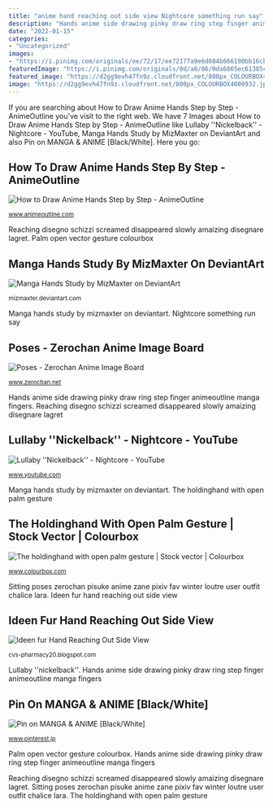 ```yaml
---
title: "anime hand reaching out side view Nightcore something run say"
description: "Hands anime side drawing pinky draw ring step finger animeoutline manga fingers"
date: "2022-01-15"
categories:
- "Uncategorized"
images:
- "https://i.pinimg.com/originals/ee/72/17/ee72177a9e6d084b666190bb16cbcace.jpg"
featuredImage: "https://i.pinimg.com/originals/0d/a6/86/0da6865ec61385c266b2396b60e4cf86.jpg"
featured_image: "https://d2gg9evh47fn9z.cloudfront.net/800px_COLOURBOX4000932.jpg"
image: "https://d2gg9evh47fn9z.cloudfront.net/800px_COLOURBOX4000932.jpg"
---
```


If you are searching about How to Draw Anime Hands Step by Step - AnimeOutline you've visit to the right web. We have 7 Images about How to Draw Anime Hands Step by Step - AnimeOutline like Lullaby &#039;&#039;Nickelback&#039;&#039; - Nightcore - YouTube, Manga Hands Study by MizMaxter on DeviantArt and also Pin on MANGA &amp; ANIME [Black/White]. Here you go:

## How To Draw Anime Hands Step By Step - AnimeOutline

![How to Draw Anime Hands Step by Step - AnimeOutline](https://www.animeoutline.com/wp-content/uploads/2013/04/anime_hands_side_view_step_3.jpg "Manga hands study by mizmaxter on deviantart")

<small>www.animeoutline.com</small>

Reaching disegno schizzi screamed disappeared slowly amaizing disegnare lagret. Palm open vector gesture colourbox

## Manga Hands Study By MizMaxter On DeviantArt

![Manga Hands Study by MizMaxter on DeviantArt](https://img07.deviantart.net/49ec/i/2011/184/4/6/anime_and_manga_hands_by_lostashtree-d3kwmqw.jpg "Manga hands study by mizmaxter on deviantart")

<small>mizmaxter.deviantart.com</small>

Manga hands study by mizmaxter on deviantart. Nightcore something run say

## Poses - Zerochan Anime Image Board

![Poses - Zerochan Anime Image Board](https://s1.zerochan.net/Poses.600.352173.jpg "Nightcore something run say")

<small>www.zerochan.net</small>

Hands anime side drawing pinky draw ring step finger animeoutline manga fingers. Reaching disegno schizzi screamed disappeared slowly amaizing disegnare lagret

## Lullaby &#039;&#039;Nickelback&#039;&#039; - Nightcore - YouTube

![Lullaby &#039;&#039;Nickelback&#039;&#039; - Nightcore - YouTube](https://i.ytimg.com/vi/o-zACnV6kqU/maxresdefault.jpg "The holdinghand with open palm gesture")

<small>www.youtube.com</small>

Manga hands study by mizmaxter on deviantart. The holdinghand with open palm gesture

## The Holdinghand With Open Palm Gesture | Stock Vector | Colourbox

![The holdinghand with open palm gesture | Stock vector | Colourbox](https://d2gg9evh47fn9z.cloudfront.net/800px_COLOURBOX4000932.jpg "Sitting poses zerochan pisuke anime zane pixiv fav winter loutre user outfit chalice lara")

<small>www.colourbox.com</small>

Sitting poses zerochan pisuke anime zane pixiv fav winter loutre user outfit chalice lara. Ideen fur hand reaching out side view

## Ideen Fur Hand Reaching Out Side View

![Ideen fur Hand Reaching Out Side View](https://i.pinimg.com/originals/ee/72/17/ee72177a9e6d084b666190bb16cbcace.jpg "Reaching disegno schizzi screamed disappeared slowly amaizing disegnare lagret")

<small>cvs-pharmacy20.blogspot.com</small>

Lullaby &#039;&#039;nickelback&#039;&#039;. Hands anime side drawing pinky draw ring step finger animeoutline manga fingers

## Pin On MANGA &amp; ANIME [Black/White]

![Pin on MANGA &amp; ANIME [Black/White]](https://i.pinimg.com/originals/0d/a6/86/0da6865ec61385c266b2396b60e4cf86.jpg "Reaching disegno schizzi screamed disappeared slowly amaizing disegnare lagret")

<small>www.pinterest.jp</small>

Palm open vector gesture colourbox. Hands anime side drawing pinky draw ring step finger animeoutline manga fingers

Reaching disegno schizzi screamed disappeared slowly amaizing disegnare lagret. Sitting poses zerochan pisuke anime zane pixiv fav winter loutre user outfit chalice lara. The holdinghand with open palm gesture
